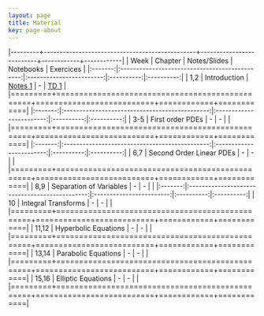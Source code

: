 ```yaml
---
layout: page
title: Material
key: page-about
---
```


|---------+------------------------------------------------+--------------------------+------------+------------|
| Week    |          Chapter                               | Notes/Slides             | Notebooks  |  Exercices |
|:-------:|:----------------------------------------------:|:------------------------:|:----------:|:----------:|
|   1,2   | Introduction                                   | [Notes 1](notes/course1.pdf) |     -      | [TD 1](td/ps1.pdf) |
|=========+================================================+==========================+============+============|
|:-------:|:----------------------------------------------:|:------------------------:|:----------:|:----------:|
|  3-5    | First order PDEs                               |            -             |      -     |            |          
|=========+================================================+==========================+============+============|
|:-------:|:----------------------------------------------:|:------------------------:|:----------:|:----------:|
|   6,7   | Second Order Linear PDEs                       |            -             |      -     |            |
|=========+================================================+==========================+============+============|
|   8,9   | Separation of Variables                        |            -             |      -     |            |
|:-------:|:----------------------------------------------:|:------------------------:|:----------:|:----------:|
|   10    | Integral Transforms                            |            -             |      -     |            |
|=========+================================================+==========================+============+============|
| 11,12   | Hyperbolic Equations                           |            -             |      -     |            |
|=========+================================================+==========================+============+============|
| 13,14   | Parabolic Equations                            |            -             |      -     |            |
|=========+================================================+==========================+============+============|
| 15,16   | Elliptic Equations                             |            -             |      -     |            |
|=========+================================================+==========================+============+============|
